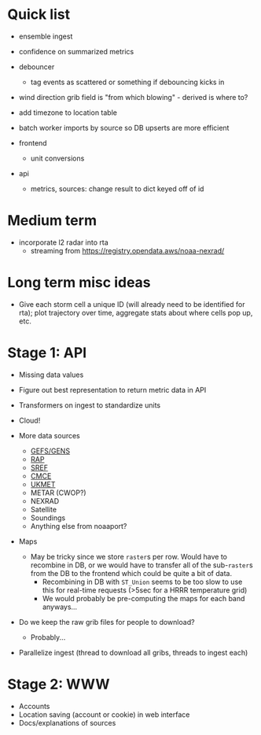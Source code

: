 # Quick list
* ensemble ingest
* confidence on summarized metrics
* debouncer
    * tag events as scattered or something if debouncing kicks in

* wind direction grib field is "from which blowing" - derived is where to?

* add timezone to location table
* batch worker imports by source so DB upserts are more efficient

* frontend
    * unit conversions
* api
    * metrics, sources: change result to dict keyed off of id

# Medium term
* incorporate l2 radar into rta
    * streaming from https://registry.opendata.aws/noaa-nexrad/

# Long term misc ideas
* Give each storm cell a unique ID (will already need to be identified for rta); plot trajectory over time, aggregate stats about where cells pop up, etc.

# Stage 1: API
* Missing data values
* Figure out best representation to return metric data in API
* Transformers on ingest to standardize units
* Cloud!
* More data sources
    * [GEFS/GENS](https://www.nco.ncep.noaa.gov/pmb/products/gens/)
    * [RAP](http://www.nco.ncep.noaa.gov/pmb/products/rap/)
    * [SREF](http://www.nco.ncep.noaa.gov/pmb/products/sref/)
    * [CMCE](http://www.nco.ncep.noaa.gov/pmb/products/cmcens/)
    * [UKMET](http://www.nco.ncep.noaa.gov/pmb/products/ukmet/)
    * METAR (CWOP?)
    * NEXRAD
    * Satellite
    * Soundings
    * Anything else from noaaport?

* Maps
    * May be tricky since we store `raster`s per row. Would have to recombine in DB, or we would have to transfer all of the sub-`raster`s from the DB to the frontend which could be quite a bit of data.
        * Recombining in DB with `ST_Union` seems to be too slow to use this for real-time requests (>5sec for a HRRR temperature grid)
        * We would probably be pre-computing the maps for each band anyways...
* Do we keep the raw grib files for people to download?
    * Probably...
* Parallelize ingest (thread to download all gribs, threads to ingest each)

# Stage 2: WWW
* Accounts
* Location saving (account or cookie) in web interface
* Docs/explanations of sources
